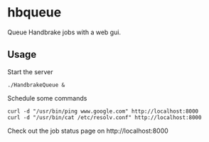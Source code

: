 hbqueue
=======

Queue Handbrake jobs with a web gui.

Usage
-----

Start the server 

    ./HandbrakeQueue &

Schedule some commands

    curl -d "/usr/bin/ping www.google.com" http://localhost:8000
    curl -d "/usr/bin/cat /etc/resolv.conf" http://localhost:8000

Check out the job status page on http://localhost:8000
